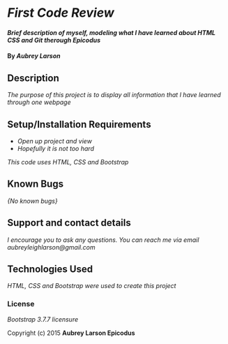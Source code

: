 # _First Code Review_

#### _Brief description of myself, modeling what I have learned about HTML CSS and Git therough Epicodus_

#### By _Aubrey Larson_

## Description

_The purpose of this project is to display all information that I have learned through one webpage_

## Setup/Installation Requirements

* _Open up project and view_
* _Hopefully it is not too hard_


_This code uses HTML, CSS and Bootstrap_

## Known Bugs

_{No known bugs}_

## Support and contact details

_I encourage you to ask any questions. You can reach me via email aubreyleighlarson@gmail.com_

## Technologies Used

_HTML, CSS and Bootstrap were used to create this project_

### License

*Bootstrap 3.7.7 licensure*

Copyright (c) 2015 **Aubrey Larson Epicodus**
